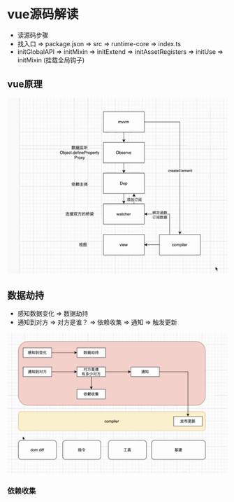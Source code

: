 # vue源码解读

- 读源码步骤
- 找入口 => package.json => src => runtime-core => index.ts
- initGlobalAPI => initMixin => initExtend => initAssetRegisters => initUse => initMixin (挂载全局钩子)

## vue原理

![vue原理](image-1.png)

## 数据劫持

- 感知数据变化 => 数据劫持
- 通知到对方 => 对方是谁？ => 依赖收集 => 通知 => 触发更新

![订阅发布](image.png)

### 依赖收集
